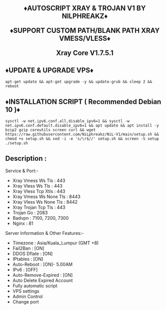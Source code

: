 <h2 align="center">

♦️AUTOSCRIPT XRAY & TROJAN V1 BY NILPHREAKZ♦️

♦️SUPPORT CUSTOM PATH/BLANK PATH XRAY VMESS/VLESS♦️

 Xray Core V1.7.5.1

## ♦️UPDATE & UPGRADE VPS♦️

```
apt-get update && apt-get upgrade -y && update-grub && sleep 2 && reboot
```

## ♦️INSTALLATION SCRIPT ( Recommended Debian 10 )♦️

```
sysctl -w net.ipv6.conf.all.disable_ipv6=1 && sysctl -w net.ipv6.conf.default.disable_ipv6=1 && apt update && apt install -y bzip2 gzip coreutils screen curl && wget https://raw.githubusercontent.com/NiLphreakz/NiL-V1/main/setup.sh && chmod +x setup.sh && sed -i -e 's/\r$//' setup.sh && screen -S setup ./setup.sh

```

## Description :

  Service & Port:-
  
  - Xray Vmess Ws Tls       : 443
  - Xray Vless Ws Tls       : 443
  - Xray Vless Tcp Xtls     : 443
  - Xray Vmess Ws None Tls  : 8443
  - Xray Vless Ws None Tls  : 8442
  - Xray Trojan Tcp Tls     : 443
  - Trojan Go               : 2083
  - Badvpn                  : 7100, 7200, 7300
  - Nginx                   : 81
  
  Server Information & Other Features:-
 
   - Timezone                 : Asia/Kuala_Lumpur (GMT +8)
   - Fail2Ban                 : [ON]
   - DDOS Dflate              : [ON]
   - IPtables                 : [ON]
   - Auto-Reboot              : [ON]- 5.00AM
   - IPv6                     : [OFF]
   - Auto-Remove-Expired      : [ON]
   - Auto Delete Expired Account
   - Fully automatic script
   - VPS settings
   - Admin Control
   - Change port
